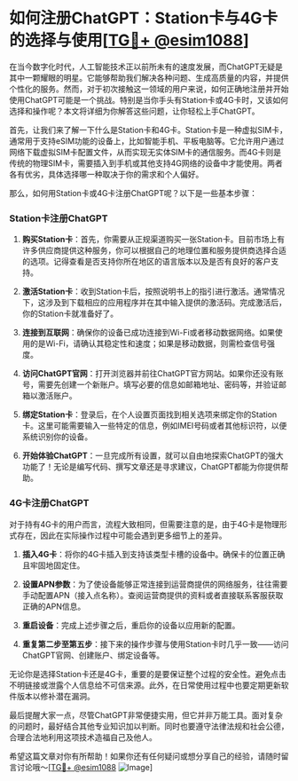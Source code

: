 # 如何注册ChatGPT：Station卡与4G卡的选择与使用[[TG💪+ @esim1088](https://t.me/s/esim1088)]

在当今数字化时代，人工智能技术正以前所未有的速度发展，而ChatGPT无疑是其中一颗耀眼的明星。它能够帮助我们解决各种问题、生成高质量的内容，并提供个性化的服务。然而，对于初次接触这一领域的用户来说，如何正确地注册并开始使用ChatGPT可能是一个挑战。特别是当你手头有Station卡或4G卡时，又该如何选择和操作呢？本文将详细为你解答这些问题，让你轻松上手ChatGPT。

首先，让我们来了解一下什么是Station卡和4G卡。Station卡是一种虚拟SIM卡，通常用于支持eSIM功能的设备上，比如智能手机、平板电脑等。它允许用户通过网络下载虚拟SIM卡配置文件，从而实现无实体SIM卡的通信服务。而4G卡则是传统的物理SIM卡，需要插入到手机或其他支持4G网络的设备中才能使用。两者各有优劣，具体选择哪一种取决于你的需求和个人偏好。

那么，如何用Station卡或4G卡注册ChatGPT呢？以下是一些基本步骤：

### Station卡注册ChatGPT

1. **购买Station卡**：首先，你需要从正规渠道购买一张Station卡。目前市场上有许多供应商提供这种服务，你可以根据自己的地理位置和服务提供商选择合适的选项。记得查看是否支持你所在地区的语言版本以及是否有良好的客户支持。

2. **激活Station卡**：收到Station卡后，按照说明书上的指引进行激活。通常情况下，这涉及到下载相应的应用程序并在其中输入提供的激活码。完成激活后，你的Station卡就准备好了。

3. **连接到互联网**：确保你的设备已成功连接到Wi-Fi或者移动数据网络。如果使用的是Wi-Fi，请确认其稳定性和速度；如果是移动数据，则需检查信号强度。

4. **访问ChatGPT官网**：打开浏览器并前往ChatGPT官方网站。如果你还没有账号，需要先创建一个新账户。填写必要的信息如邮箱地址、密码等，并验证邮箱以激活账户。

5. **绑定Station卡**：登录后，在个人设置页面找到相关选项来绑定你的Station卡。这里可能需要输入一些特定的信息，例如IMEI号码或者其他标识符，以便系统识别你的设备。

6. **开始体验ChatGPT**：一旦完成所有设置，就可以自由地探索ChatGPT的强大功能了！无论是编写代码、撰写文章还是寻求建议，ChatGPT都能为你提供帮助。

### 4G卡注册ChatGPT

对于持有4G卡的用户而言，流程大致相同，但需要注意的是，由于4G卡是物理形式存在，因此在实际操作过程中可能会遇到更多细节上的差异。

1. **插入4G卡**：将你的4G卡插入到支持该类型卡槽的设备中。确保卡的位置正确且牢固地固定住。

2. **设置APN参数**：为了使设备能够正常连接到运营商提供的网络服务，往往需要手动配置APN（接入点名称）。查阅运营商提供的资料或者直接联系客服获取正确的APN信息。

3. **重启设备**：完成上述步骤之后，重启你的设备以应用新的配置。

4. **重复第二步至第五步**：接下来的操作步骤与使用Station卡时几乎一致——访问ChatGPT官网、创建账户、绑定设备等。

无论你是选择Station卡还是4G卡，重要的是要保证整个过程的安全性。避免点击不明链接或泄露个人信息给不可信来源。此外，在日常使用过程中也要定期更新软件版本以修补潜在漏洞。

最后提醒大家一点，尽管ChatGPT非常便捷实用，但它并非万能工具。面对复杂的问题时，最好结合其他专业知识加以判断。同时也要遵守法律法规和社会公德，合理合法地利用这项技术造福自己及他人。

希望这篇文章对你有所帮助！如果你还有任何疑问或想分享自己的经验，请随时留言讨论哦～[[TG💪+ @esim1088](https://t.me/s/esim1088) ![Image](https://i.postimg.cc/4NQfJmqS/Snipaste-2025-05-13-00-14-12.png)]